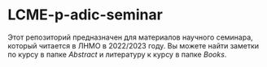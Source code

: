 # LCME-p-adic-seminar
Этот репозиторий предназначен для материалов научного семинара, который читается в ЛНМО в 2022/2023 году. 
Вы можете найти заметки по курсу в папке _Abstract_ и литературу к курсу в папке _Books_.
